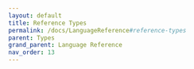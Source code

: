 ```yaml
---
layout: default
title: Reference Types
permalink: /docs/LanguageReference#reference-types
parent: Types
grand_parent: Language Reference
nav_order: 13
---
```

